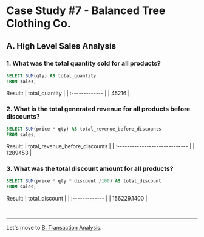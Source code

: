 # Case Study #7 - Balanced Tree Clothing Co.

## A. High Level Sales Analysis

### 1. What was the total quantity sold for all products?
``` sql
SELECT SUM(qty) AS total_quantity
FROM sales;
```
Result:
| total_quantity |
| :------------- |
| 45216          |

### 2. What is the total generated revenue for all products before discounts?
``` sql
SELECT SUM(price * qty) AS total_revenue_before_discounts
FROM sales;
```
Result:
| total_revenue_before_discounts |
| :----------------------------- |
| 1289453                        |

### 3. What was the total discount amount for all products?
``` sql
SELECT SUM(price * qty * discount /100) AS total_discount
FROM sales;
```
Result:
| total_discount |
| :------------- |
| 156229.1400    |

<br>

***
Let's move to [B. Transaction Analysis](./B.%20Transaction%20Analysis.md).
